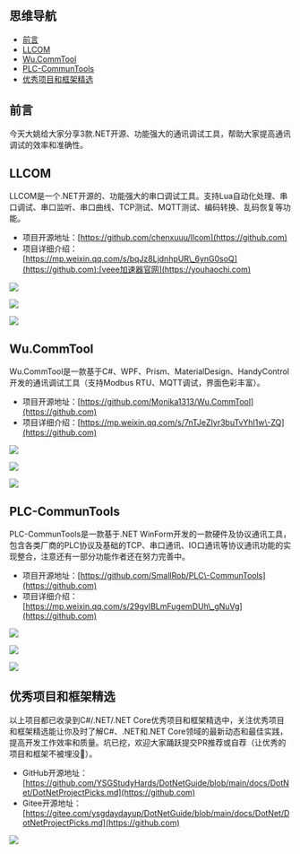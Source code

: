 ## 思维导航

* [前言](https://github.com)
* [LLCOM](https://github.com)
* [Wu.CommTool](https://github.com)
* [PLC\-CommunTools](https://github.com)
* [优秀项目和框架精选](https://github.com)

## 前言


今天大姚给大家分享3款.NET开源、功能强大的通讯调试工具，帮助大家提高通讯调试的效率和准确性。


## LLCOM


LLCOM是一个.NET开源的、功能强大的串口调试工具。支持Lua自动化处理、串口调试、串口监听、串口曲线、TCP测试、MQTT测试、编码转换、乱码恢复等功能。


* 项目开源地址：[https://github.com/chenxuuu/llcom](https://github.com)
* 项目详细介绍：[https://mp.weixin.qq.com/s/bqJz8LjdnhpUR\_6ynG0soQ](https://github.com):[veee加速器官网](https://youhaochi.com)


![](https://img2024.cnblogs.com/blog/1336199/202412/1336199-20241225210359401-1447264891.png)


![](https://img2024.cnblogs.com/blog/1336199/202412/1336199-20241225210405305-1440017424.png)


![](https://img2024.cnblogs.com/blog/1336199/202412/1336199-20241225210412597-266630568.png)


## Wu.CommTool


Wu.CommTool是一款基于C\#、WPF、Prism、MaterialDesign、HandyControl开发的通讯调试工具（支持Modbus RTU、MQTT调试，界面色彩丰富）。


* 项目开源地址：[https://github.com/Monika1313/Wu.CommTool](https://github.com)
* 项目详细介绍：[https://mp.weixin.qq.com/s/7nTJeZIyr3buTvYhI1w\-ZQ](https://github.com)


![](https://img2024.cnblogs.com/blog/1336199/202412/1336199-20241225210427455-1073281910.png)


![](https://img2024.cnblogs.com/blog/1336199/202412/1336199-20241225210432070-508891397.png)


![](https://img2024.cnblogs.com/blog/1336199/202412/1336199-20241225210440152-1352189869.png)


## PLC\-CommunTools


PLC\-CommunTools是一款基于.NET WinForm开发的一款硬件及协议通讯工具，包含各类厂商的PLC协议及基础的TCP、串口通讯、IO口通讯等协议通讯功能的实现整合，注意还有一部分功能作者还在努力完善中。


* 项目开源地址：[https://github.com/SmallRob/PLC\-CommunTools](https://github.com)
* 项目详细介绍：[https://mp.weixin.qq.com/s/29gvIBLmFugemDUh\_gNuVg](https://github.com)


![](https://img2024.cnblogs.com/blog/1336199/202412/1336199-20241225210455937-271923813.png)


![](https://img2024.cnblogs.com/blog/1336199/202412/1336199-20241225210500585-1036068340.png)


![](https://img2024.cnblogs.com/blog/1336199/202412/1336199-20241225210506412-1962220539.png)


## 优秀项目和框架精选


以上项目都已收录到C\#/.NET/.NET Core优秀项目和框架精选中，关注优秀项目和框架精选能让你及时了解C\#、.NET和.NET Core领域的最新动态和最佳实践，提高开发工作效率和质量。坑已挖，欢迎大家踊跃提交PR推荐或自荐（让优秀的项目和框架不被埋没🤞）。


* GitHub开源地址：[https://github.com/YSGStudyHards/DotNetGuide/blob/main/docs/DotNet/DotNetProjectPicks.md](https://github.com)
* Gitee开源地址：[https://gitee.com/ysgdaydayup/DotNetGuide/blob/main/docs/DotNet/DotNetProjectPicks.md](https://github.com)


![](https://img2024.cnblogs.com/blog/1336199/202412/1336199-20241225210520666-839463319.png)


